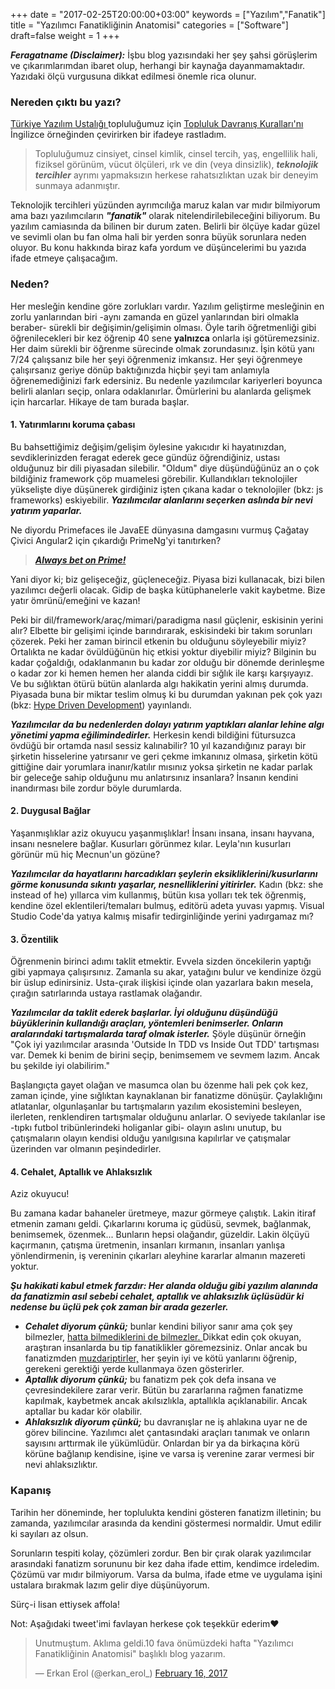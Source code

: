 +++
date = "2017-02-25T20:00:00+03:00"
keywords = ["Yazılım","Fanatik"]
title = "Yazılımcı Fanatikliğinin Anatomisi"
categories = ["Software"]
draft=false
weight = 1
+++

***Feragatname (Disclaimer):*** İşbu blog yazısındaki her şey şahsi görüşlerim ve çıkarımlarımdan ibaret olup, herhangi bir kaynağa dayanmamaktadır. Yazıdaki ölçü vurgusuna dikkat edilmesi önemle rica olunur.

### Nereden çıktı bu yazı?
<a href="https://www.meetup.com/Software-Craftsmanship-Turkey/" target="_blank">Türkiye Yazılım Ustalığı </a> topluluğumuz için <a href="https://www.meetup.com/Software-Craftsmanship-Turkey/pages/20984357/Topluluk_Davran%C4%B1%C5%9F_Kurallar%C4%B1/" target="_blank">Topluluk Davranış Kuralları'nı </a> İngilizce örneğinden çevirirken bir ifadeye rastladım.

>Topluluğumuz cinsiyet, cinsel kimlik, cinsel tercih, yaş, engellilik hali, fiziksel görünüm, vücut ölçüleri, ırk ve din (veya dinsizlik), ***teknolojik tercihler*** ayrımı yapmaksızın herkese rahatsızlıktan uzak bir deneyim sunmaya adanmıştır.

Teknolojik tercihleri yüzünden ayrımcılığa maruz kalan var mıdır bilmiyorum ama bazı yazılımcıların ***"fanatik"*** olarak nitelendirilebileceğini biliyorum. Bu yazılım camiasında da bilinen bir durum zaten. Belirli bir ölçüye kadar güzel ve sevimli olan bu fan olma hali bir yerden sonra büyük sorunlara neden oluyor. Bu konu hakkında biraz kafa yordum ve düşüncelerimi bu yazıda ifade etmeye çalışacağım.

<!--more-->

### Neden?

Her mesleğin kendine göre zorlukları vardır. Yazılım geliştirme mesleğinin en zorlu yanlarından biri -aynı zamanda en güzel yanlarından biri olmakla beraber- sürekli bir değişimin/gelişimin olması. Öyle tarih öğretmenliği gibi öğrenilecekleri bir kez öğrenip 40 sene **yalnızca** onlarla işi götüremezsiniz. Her daim sürekli bir öğrenme sürecinde olmak zorundasınız. İşin kötü yanı 7/24 çalışsanız bile her şeyi öğrenmeniz imkansız. Her şeyi öğrenmeye çalışırsanız geriye dönüp baktığınızda hiçbir şeyi tam anlamıyla öğrenemediğinizi fark edersiniz. Bu nedenle yazılımcılar kariyerleri boyunca belirli alanları seçip, onlara odaklanırlar. Ömürlerini bu alanlarda gelişmek için harcarlar. Hikaye de tam burada başlar.

#### 1. Yatırımlarını koruma çabası

Bu bahsettiğimiz değişim/gelişim öylesine yakıcıdır ki hayatınızdan, sevdiklerinizden feragat ederek gece gündüz öğrendiğiniz, ustası olduğunuz bir dili piyasadan silebilir. "Oldum" diye düşündüğünüz an o çok bildiğiniz framework çöp muamelesi görebilir. Kullandıkları teknolojiler yükselişte diye düşünerek girdiğiniz işten çıkana kadar o teknolojiler (bkz: js frameworks) eskiyebilir. ***Yazılımcılar alanlarını seçerken aslında bir nevi yatırım yaparlar.***

Ne diyordu Primefaces ile JavaEE dünyasına damgasını vurmuş Çağatay Çivici Angular2 için çıkardığı PrimeNg'yi tanıtırken?

><a href="http://blog.primefaces.org/?p=4313" target="_blank">***Always bet on Prime!***</a>

Yani diyor ki; biz gelişeceğiz, güçleneceğiz. Piyasa bizi kullanacak, bizi bilen yazılımcı değerli olacak. Gidip de başka kütüphanelerle vakit kaybetme. Bize yatır ömrünü/emeğini ve kazan!

Peki bir dil/framework/araç/mimari/paradigma nasıl güçlenir, eskisinin yerini alır? Elbette bir gelişimi içinde barındırarak, eskisindeki bir takım sorunları çözerek. Peki her zaman birincil etkenin bu olduğunu söyleyebilir miyiz? Ortalıkta ne kadar övüldüğünün hiç etkisi yoktur diyebilir miyiz? Bilginin bu kadar çoğaldığı, odaklanmanın bu kadar zor olduğu bir dönemde derinleşme o kadar zor ki hemen hemen her alanda ciddi bir sığlık ile karşı karşıyayız. Ve bu sığlıktan ötürü bütün alanlarda algı hakikatin yerini almış durumda. Piyasada buna bir miktar teslim olmuş ki bu durumdan yakınan pek çok yazı (bkz: <a href="https://medium.com/tag/hype-driven-development" target="_blank">Hype Driven Development</a>) yayınlandı. 

***Yazılımcılar da bu nedenlerden dolayı yatırım yaptıkları alanlar lehine algı yönetimi yapma eğilimindedirler.*** Herkesin kendi bildiğini fütursuzca övdüğü bir ortamda nasıl sessiz kalınabilir? 10 yıl kazandığınız parayı bir şirketin hisselerine yatırsanır ve geri çekme imkanınız olmasa, şirketin kötü gittiğine dair yorumlara inanır/katılır mısınız yoksa şirketin ne kadar parlak bir geleceğe sahip olduğunu mu anlatırsınız insanlara? İnsanın kendini inandırması bile zordur böyle durumlarda.

#### 2. Duygusal Bağlar 

Yaşanmışlıklar aziz okuyucu yaşanmışlıklar! İnsanı insana, insanı hayvana, insanı nesnelere bağlar. Kusurları görünmez kılar. Leyla'nın kusurları görünür mü hiç Mecnun'un gözüne?

***Yazılımcılar da hayatlarını harcadıkları şeylerin eksikliklerini/kusurlarını görme konusunda sıkıntı yaşarlar, nesnelliklerini yitirirler.*** Kadın (bkz: she instead of he) yıllarca vim kullanmış, bütün kısa yolları tek tek öğrenmiş, kendine özel eklentileri/temaları bulmuş, editörü adeta yuvası yapmış. Visual Studio Code'da yatıya kalmış misafir tedirginliğinde yerini yadırgamaz mı?



#### 3. Özentilik

Öğrenmenin birinci adımı taklit etmektir. Evvela sizden öncekilerin yaptığı gibi yapmaya çalışırsınız. Zamanla su akar, yatağını bulur ve kendinize özgü bir üslup edinirsiniz. Usta-çırak ilişkisi içinde olan yazarlara bakın mesela, çırağın satırlarında ustaya rastlamak olağandır.

***Yazılımcılar da taklit ederek başlarlar. İyi olduğunu düşündüğü büyüklerinin kullandığı araçları, yöntemleri benimserler. Onların aralarındaki tartışmalarda taraf olmak isterler.*** Şöyle düşünür örneğin "Çok iyi yazılımcılar arasında 'Outside In TDD vs Inside Out TDD' tartışması var. Demek ki benim de birini seçip, benimsemem ve sevmem lazım. Ancak bu şekilde iyi olabilirim."

Başlangıçta gayet olağan ve masumca olan bu özenme hali pek çok kez, zaman içinde, yine sığlıktan kaynaklanan bir fanatizme dönüşür. Çaylaklığını atlatanlar, olgunlaşanlar bu tartışmaların yazılım ekosistemini besleyen, ilerleten, renklendiren tartışmalar olduğunu anlarlar. O seviyede takılanlar ise -tıpkı futbol tribünlerindeki holiganlar gibi- olayın aslını unutup, bu çatışmaların olayın kendisi olduğu yanılgısına kapılırlar ve çatışmalar üzerinden var olmanın peşindedirler.


#### 4. Cehalet, Aptallık ve Ahlaksızlık

Aziz okuyucu! 

Bu zamana kadar bahaneler üretmeye, mazur görmeye çalıştık. Lakin itiraf etmenin zamanı geldi. Çıkarlarını koruma iç güdüsü, sevmek, bağlanmak, benimsemek, özenmek... Bunların hepsi olağandır, güzeldir. Lakin ölçüyü kaçırmanın, çatışma üretmenin, insanları kırmanın, insanları yanlışa yönlendirmenin, iş vereninin çıkarları aleyhine kararlar almanın mazereti yoktur.

***Şu hakikati kabul etmek farzdır: Her alanda olduğu gibi yazılım alanında da fanatizmin asıl sebebi cehalet, aptallık ve ahlaksızlık üçlüsüdür ki nedense bu üçlü pek çok zaman bir arada gezerler.***

* ***Cehalet diyorum çünkü;*** bunlar kendini biliyor sanır ama çok şey bilmezler,  <a href="https://en.wikipedia.org/wiki/Dunning%E2%80%93Kruger_effect" target="_blank">hatta bilmediklerini de bilmezler. </a> Dikkat edin çok okuyan, araştıran insanlarda bu tip fanatiklikler göremezsiniz. Onlar ancak bu fanatizmden <a href="https://medium.com/@fkadev/tak%C4%B1m-tutar-gibi-teknoloji-tutmak-c4c535247deb#.ffx19xyy0" target="_blank">muzdariptirler,</a> her şeyin iyi ve kötü yanlarını öğrenip, gerekeni gerektiği yerde kullanmaya özen gösterirler.
* ***Aptallık diyorum çünkü;*** bu fanatizm pek çok defa insana ve çevresindekilere zarar verir. Bütün bu zararlarına rağmen fanatizme kapılmak, kaybetmek ancak akılsızlıkla, aptallıkla açıklanabilir. Ancak aptallar bu kadar kör olabilir. 
* ***Ahlaksızlık diyorum çünkü;*** bu davranışlar ne iş ahlakına uyar ne de görev bilincine. Yazılımcı alet çantasındaki araçları tanımak ve onların sayısını arttırmak ile yükümlüdür. Onlardan bir ya da birkaçına körü körüne bağlanıp kendisine, işine ve varsa iş verenine zarar vermesi bir nevi ahlaksızlıktır.

### Kapanış

Tarihin her döneminde, her toplulukta kendini gösteren  fanatizm illetinin; bu zamanda, yazılımcılar arasında da kendini göstermesi normaldir. Umut edilir ki sayıları az olsun. 

Sorunların tespiti kolay, çözümleri zordur. Ben bir çırak olarak yazılımcılar arasındaki fanatizm sorununu bir kez daha ifade ettim, kendimce irdeledim. Çözümü var mıdır bilmiyorum. Varsa da bulma, ifade etme ve uygulama işini ustalara bırakmak lazım gelir diye düşünüyorum. 

Sürç-i lisan ettiysek affola!

Not: Aşağıdaki tweet'imi favlayan herkese çok teşekkür ederim❤️
<blockquote class="twitter-tweet" data-lang="en"><p lang="tr" dir="ltr">Unutmuştum. Aklıma geldi.10 fava önümüzdeki hafta &quot;Yazılımcı Fanatikliğinin Anatomisi&quot; başlıklı blog yazarım.</p>&mdash; Erkan Erol (@erkan_erol_) <a href="https://twitter.com/erkan_erol_/status/832337511246606337">February 16, 2017</a></blockquote>
<script async src="//platform.twitter.com/widgets.js" charset="utf-8"></script>
